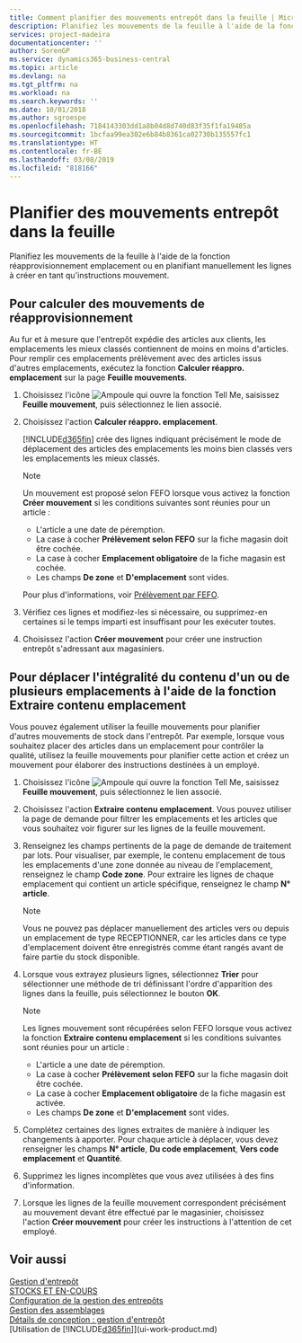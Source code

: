 ```yaml
---
title: Comment planifier des mouvements entrepôt dans la feuille | Microsoft Docs
description: Planifiez les mouvements de la feuille à l'aide de la fonction réapprovisionnement emplacement ou en planifiant manuellement les lignes à créer en tant qu'instructions mouvement.
services: project-madeira
documentationcenter: ''
author: SorenGP
ms.service: dynamics365-business-central
ms.topic: article
ms.devlang: na
ms.tgt_pltfrm: na
ms.workload: na
ms.search.keywords: ''
ms.date: 10/01/2018
ms.author: sgroespe
ms.openlocfilehash: 7184143303dd1a8b04d8d740d83f35f1fa19485a
ms.sourcegitcommit: 1bcfaa99ea302e6b84b8361ca02730b135557fc1
ms.translationtype: HT
ms.contentlocale: fr-BE
ms.lasthandoff: 03/08/2019
ms.locfileid: "818166"
---
```

# <a name="plan-warehouse-movements-in-worksheets"></a>Planifier des mouvements entrepôt dans la feuille
Planifiez les mouvements de la feuille à l'aide de la fonction réapprovisionnement emplacement ou en planifiant manuellement les lignes à créer en tant qu'instructions mouvement.  

## <a name="to-calculate-a-replenishment-movement"></a>Pour calculer des mouvements de réapprovisionnement  
Au fur et à mesure que l'entrepôt expédie des articles aux clients, les emplacements les mieux classés contiennent de moins en moins d'articles. Pour remplir ces emplacements prélèvement avec des articles issus d'autres emplacements, exécutez la fonction **Calculer réappro. emplacement** sur la page **Feuille mouvements**.

1.  Choisissez l'icône ![Ampoule qui ouvre la fonction Tell Me](media/ui-search/search_small.png "Dites-moi ce que vous voulez faire"), saisissez **Feuille mouvement**, puis sélectionnez le lien associé.  
2.  Choisissez l'action **Calculer réappro. emplacement**.  

    [!INCLUDE[d365fin](includes/d365fin_md.md)] crée des lignes indiquant précisément le mode de déplacement des articles des emplacements les moins bien classés vers les emplacements les mieux classés.  

    > [!NOTE]  
    >  Un mouvement est proposé selon FEFO lorsque vous activez la fonction **Créer mouvement** si les conditions suivantes sont réunies pour un article :  
    >   
    >  -   L'article a une date de péremption.  
    > -   La case à cocher **Prélèvement selon FEFO** sur la fiche magasin doit être cochée.  
    > -   La case à cocher **Emplacement obligatoire** de la fiche magasin est cochée.  
    > -   Les champs **De zone** et **D'emplacement** sont vides.  

    Pour plus d'informations, voir [Prélèvement par FEFO](warehouse-picking-by-fefo.md).  

3.  Vérifiez ces lignes et modifiez-les si nécessaire, ou supprimez-en certaines si le temps imparti est insuffisant pour les exécuter toutes.  
4.  Choisissez l'action **Créer mouvement** pour créer une instruction entrepôt s'adressant aux magasiniers.  

## <a name="to-move-the-entire-contents-of-one-or-more-bins-by-using-the-get-bin-content-function"></a>Pour déplacer l'intégralité du contenu d'un ou de plusieurs emplacements à l'aide de la fonction Extraire contenu emplacement  
Vous pouvez également utiliser la feuille mouvements pour planifier d'autres mouvements de stock dans l'entrepôt. Par exemple, lorsque vous souhaitez placer des articles dans un emplacement pour contrôler la qualité, utilisez la feuille mouvements pour planifier cette action et créez un mouvement pour élaborer des instructions destinées à un employé.  

1.  Choisissez l'icône ![Ampoule qui ouvre la fonction Tell Me](media/ui-search/search_small.png "Dites-moi ce que vous voulez faire"), saisissez **Feuille mouvement**, puis sélectionnez le lien associé.  
2.  Choisissez l'action **Extraire contenu emplacement**. Vous pouvez utiliser la page de demande pour filtrer les emplacements et les articles que vous souhaitez voir figurer sur les lignes de la feuille mouvement.  
3.  Renseignez les champs pertinents de la page de demande de traitement par lots. Pour visualiser, par exemple, le contenu emplacement de tous les emplacements d'une zone donnée au niveau de l'emplacement, renseignez le champ **Code zone**. Pour extraire les lignes de chaque emplacement qui contient un article spécifique, renseignez le champ **N° article**.  

    > [!NOTE]  
    >  Vous ne pouvez pas déplacer manuellement des articles vers ou depuis un emplacement de type RECEPTIONNER, car les articles dans ce type d'emplacement doivent être enregistrés comme étant rangés avant de faire partie du stock disponible.  

4.  Lorsque vous extrayez plusieurs lignes, sélectionnez **Trier** pour sélectionner une méthode de tri définissant l'ordre d'apparition des lignes dans la feuille, puis sélectionnez le bouton **OK**.  

    > [!NOTE]  
    >  Les lignes mouvement sont récupérées selon FEFO lorsque vous activez la fonction **Extraire contenu emplacement** si les conditions suivantes sont réunies pour un article :  
    >   
    >  -   L'article a une date de péremption.  
    > -   La case à cocher **Prélèvement selon FEFO** sur la fiche magasin doit être cochée.  
    > -   La case à cocher **Emplacement obligatoire** de la fiche magasin est activée.  
    > -   Les champs **De zone** et **D'emplacement** sont vides.  

5.  Complétez certaines des lignes extraites de manière à indiquer les changements à apporter. Pour chaque article à déplacer, vous devez renseigner les champs **N° article**, **Du code emplacement**, **Vers code emplacement** et **Quantité**.  
6.  Supprimez les lignes incomplètes que vous avez utilisées à des fins d'information.  
7.  Lorsque les lignes de la feuille mouvement correspondent précisément au mouvement devant être effectué par le magasinier, choisissez l'action **Créer mouvement** pour créer les instructions à l'attention de cet employé.  

## <a name="see-also"></a>Voir aussi  
[Gestion d'entrepôt](warehouse-manage-warehouse.md)  
[STOCKS ET EN-COURS](inventory-manage-inventory.md)  
[Configuration de la gestion des entrepôts](warehouse-setup-warehouse.md)     
[Gestion des assemblages](assembly-assemble-items.md)    
[Détails de conception : gestion d'entrepôt](design-details-warehouse-management.md)  
[Utilisation de [!INCLUDE[d365fin](includes/d365fin_md.md)]](ui-work-product.md)
